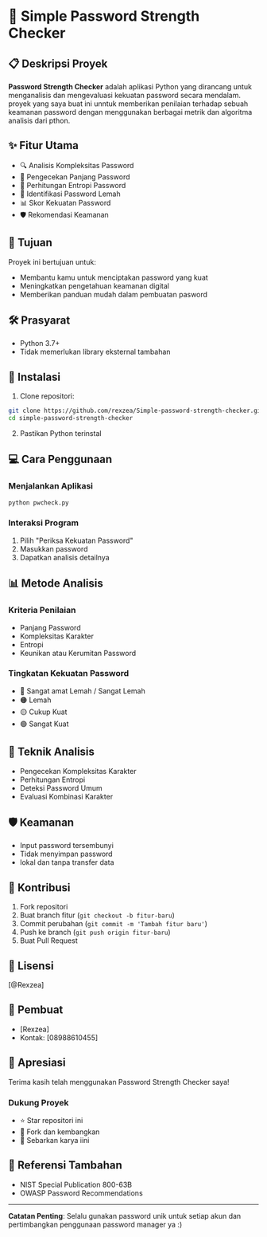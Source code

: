 # 🔐 Simple Password Strength Checker

## 📋 Deskripsi Proyek

**Password Strength Checker** adalah aplikasi Python yang dirancang untuk menganalisis dan mengevaluasi kekuatan password secara mendalam. proyek yang saya buat ini unntuk memberikan penilaian terhadap sebuah keamanan password dengan menggunakan berbagai metrik dan algoritma analisis dari pthon.

## ✨ Fitur Utama

- 🔍 Analisis Kompleksitas Password
- 📏 Pengecekan Panjang Password
- 🧮 Perhitungan Entropi Password
- 🚨 Identifikasi Password Lemah
- 📊 Skor Kekuatan Password
- 🛡️ Rekomendasi Keamanan

## 🎯 Tujuan

Proyek ini bertujuan untuk:
- Membantu kamu untuk menciptakan password yang kuat
- Meningkatkan pengetahuan keamanan digital
- Memberikan panduan mudah dalam pembuatan pasword

## 🛠️ Prasyarat

- Python 3.7+
- Tidak memerlukan library eksternal tambahan

## 🚀 Instalasi

1. Clone repositori:
```bash
git clone https://github.com/rexzea/Simple-password-strength-checker.git
cd simple-password-strength-checker
```

2. Pastikan Python terinstal

## 💻 Cara Penggunaan

### Menjalankan Aplikasi

```bash
python pwcheck.py
```

### Interaksi Program

1. Pilih "Periksa Kekuatan Password"
2. Masukkan password
3. Dapatkan analisis detailnya

## 📊 Metode Analisis

### Kriteria Penilaian
- Panjang Password
- Kompleksitas Karakter
- Entropi
- Keunikan atau Kerumitan Password

### Tingkatan Kekuatan Password
- 🔴 Sangat amat Lemah / Sangat Lemah
- 🟠 Lemah
- 🟡 Cukup Kuat
- 🟢 Sangat Kuat

## 🔬 Teknik Analisis

- Pengecekan Kompleksitas Karakter
- Perhitungan Entropi
- Deteksi Password Umum
- Evaluasi Kombinasi Karakter

## 🛡️ Keamanan

- Input password tersembunyi
- Tidak menyimpan password
- lokal dan tanpa transfer data

## 🔧 Kontribusi

1. Fork repositori
2. Buat branch fitur (`git checkout -b fitur-baru`)
3. Commit perubahan (`git commit -m 'Tambah fitur baru'`)
4. Push ke branch (`git push origin fitur-baru`)
5. Buat Pull Request

## 📜 Lisensi

[@Rexzea]

## 👥 Pembuat

- [Rexzea]
- Kontak: [08988610455]

## 🌟 Apresiasi

Terima kasih telah menggunakan Password Strength Checker saya!

### Dukung Proyek
- ⭐ Star repositori ini
- 🔱 Fork dan kembangkan
- 📣 Sebarkan karya iini

## 🔗 Referensi Tambahan
- NIST Special Publication 800-63B
- OWASP Password Recommendations

---

**Catatan Penting**: 
Selalu gunakan password unik untuk setiap akun dan pertimbangkan penggunaan password manager ya :)
